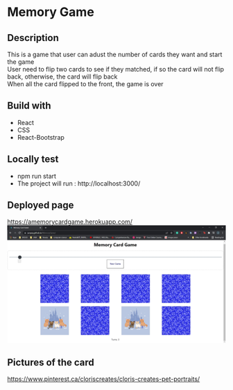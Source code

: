 # Memory Game

## Description
This is a game that user can adust the number of cards they want and start the game<br/>
User need to flip two cards to see if they matched, if so the card will not flip back, otherwise, the card will flip back<br/>
When all the card flipped to the front, the game is over

## Build with
- React
- CSS
- React-Bootstrap

## Locally test
- npm run start 
- The project will run : http://localhost:3000/

## Deployed page
https://amemorycardgame.herokuapp.com/
![Main page](https://github.com/JunyaQ/MemoryGame/blob/main/src/img/deploypage.jpg)

## Pictures of the card
https://www.pinterest.ca/cloriscreates/cloris-creates-pet-portraits/




